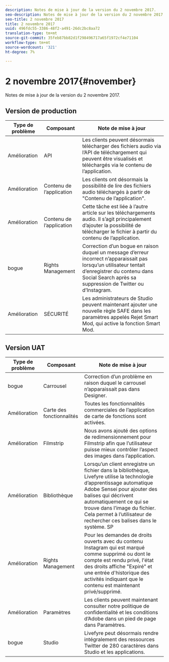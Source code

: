 ```yaml
---
description: Notes de mise à jour de la version du 2 novembre 2017.
seo-description: Notes de mise à jour de la version du 2 novembre 2017.
seo-title: 2 novembre 2017
title: 2 novembre 2017
uuid: 496fdc55-3386-48f2-a491-26dc2bc8aa72
translation-type: tm+mt
source-git-commit: 35feb87bb82d1f298496717a65f1972cf4e71104
workflow-type: tm+mt
source-wordcount: '321'
ht-degree: 7%

---
```



# 2 novembre 2017{#november}

Notes de mise à jour de la version du 2 novembre 2017.

## Version de production

| **Type de problème** | **Composant** | **Note de mise à jour** |
|---|---|---|
| Amélioration | API | Les clients peuvent désormais télécharger des fichiers audio via l’API de téléchargement qui peuvent être visualisés et téléchargés via le contenu de l’application. |
| Amélioration | Contenu de l’application | Les clients ont désormais la possibilité de lire des fichiers audio téléchargés à partir de &quot;Contenu de l’application&quot;. |
| Amélioration | Contenu de l’application | Cette tâche est liée à l’autre article sur les téléchargements audio. Il s’agit principalement d’ajouter la possibilité de télécharger le fichier à partir du contenu de l’application. |
| bogue | Rights Management | Correction d’un bogue en raison duquel un message d’erreur incorrect n’apparaissait pas lorsqu’un utilisateur tentait d’enregistrer du contenu dans Social Search après sa suppression de Twitter ou d’Instagram. |
| Amélioration | SÉCURITÉ | Les administrateurs de Studio peuvent maintenant ajouter une nouvelle règle SAFE dans les paramètres appelés Rejet Smart Mod, qui active la fonction Smart Mod. |

## Version UAT

| **Type de problème** | **Composant** | **Note de mise à jour** |
|---|---|---|
| bogue | Carrousel | Correction d’un problème en raison duquel le carrousel n’apparaissait pas dans Designer. |
| Amélioration | Carte des fonctionnalités | Toutes les fonctionnalités commerciales de l’application de carte de fonctions sont activées. |
| Amélioration | Filmstrip | Nous avons ajouté des options de redimensionnement pour Filmstrip afin que l’utilisateur puisse mieux contrôler l’aspect des images dans l’application. |
| Amélioration | Bibliothèque | Lorsqu’un client enregistre un fichier dans la bibliothèque, Livefyre utilise la technologie d’apprentissage automatique Adobe Sensei pour ajouter des balises qui décrivent automatiquement ce qui se trouve dans l’image du fichier. Cela permet à l’utilisateur de rechercher ces balises dans le système. SP |
| Amélioration | Rights Management | Pour les demandes de droits ouverts avec du contenu Instagram qui est marqué comme supprimé ou dont le compte est rendu privé, l&#39;état des droits affiche &quot;Expiré&quot; et une entrée d&#39;historique des activités indiquant que le contenu est maintenant privé/supprimé. |
| Amélioration | Paramètres | Les clients peuvent maintenant consulter notre politique de confidentialité et les conditions d’Adobe dans un pied de page dans Paramètres. |
| bogue | Studio | Livefyre peut désormais rendre intégralement des ressources Twitter de 280 caractères dans Studio et les applications. |

